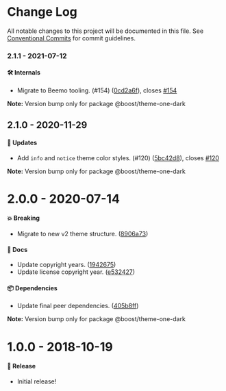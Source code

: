 # Change Log

All notable changes to this project will be documented in this file.
See [Conventional Commits](https://conventionalcommits.org) for commit guidelines.

### 2.1.1 - 2021-07-12

#### 🛠 Internals

- Migrate to Beemo tooling. (#154) ([0cd2a6f](https://github.com/milesj/boost/commit/0cd2a6f)), closes [#154](https://github.com/milesj/boost/issues/154)

**Note:** Version bump only for package @boost/theme-one-dark





## 2.1.0 - 2020-11-29

#### 🚀 Updates

- Add `info` and `notice` theme color styles. (#120) ([5bc42d8](https://github.com/milesj/boost/commit/5bc42d8)), closes [#120](https://github.com/milesj/boost/issues/120)

**Note:** Version bump only for package @boost/theme-one-dark





# 2.0.0 - 2020-07-14

#### 💥 Breaking

- Migrate to new v2 theme structure. ([8906a73](https://github.com/milesj/boost/commit/8906a73))

#### 📘 Docs

- Update copyright years. ([1942675](https://github.com/milesj/boost/commit/1942675))
- Update license copyright year. ([e532427](https://github.com/milesj/boost/commit/e532427))

#### 📦 Dependencies

- Update final peer dependencies. ([405b8ff](https://github.com/milesj/boost/commit/405b8ff))

**Note:** Version bump only for package @boost/theme-one-dark





# 1.0.0 - 2018-10-19

#### 🎉 Release

- Initial release!
